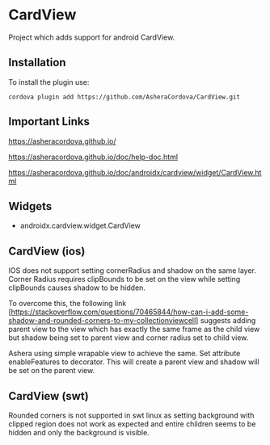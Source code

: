# CardView
Project which adds support for android CardView.

## Installation
To install the plugin use:

```
cordova plugin add https://github.com/AsheraCordova/CardView.git
```

## Important Links
https://asheracordova.github.io/

https://asheracordova.github.io/doc/help-doc.html

https://asheracordova.github.io/doc/androidx/cardview/widget/CardView.html

## Widgets
* androidx.cardview.widget.CardView

## CardView (ios)
IOS does not support setting cornerRadius and shadow on the same layer. Corner Radius requires clipBounds to be set on the view while setting clipBounds causes shadow to be hidden.

To overcome this, the following link [https://stackoverflow.com/questions/70465844/how-can-i-add-some-shadow-and-rounded-corners-to-my-collectionviewcell] suggests adding parent view to the view which has exactly the same frame as the child view but shadow being set to parent view and corner radius set to child view.

Ashera using simple wrapable view to achieve the same. Set attribute enableFeatures to decorator. This will create a parent view and shadow will be set on the parent view.

## CardView (swt)
Rounded corners is not supported in swt linux as setting background with clipped region does not work as expected and entire children seems to be hidden and only the background is visible.
